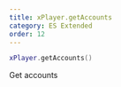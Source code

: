 ```yaml
---
title: xPlayer.getAccounts
category: ES Extended
order: 12
---
```


```lua
xPlayer.getAccounts()
```

Get accounts

